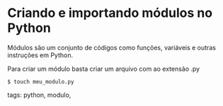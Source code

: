 # Criando e importando módulos no Python

Módulos são um conjunto de códigos como funções, variáveis e outras instruções em Python.

Para criar um módulo basta criar um arquivo com ao extensão .py

```
$ touch meu_modulo.py
```



tags: python, modulo,
